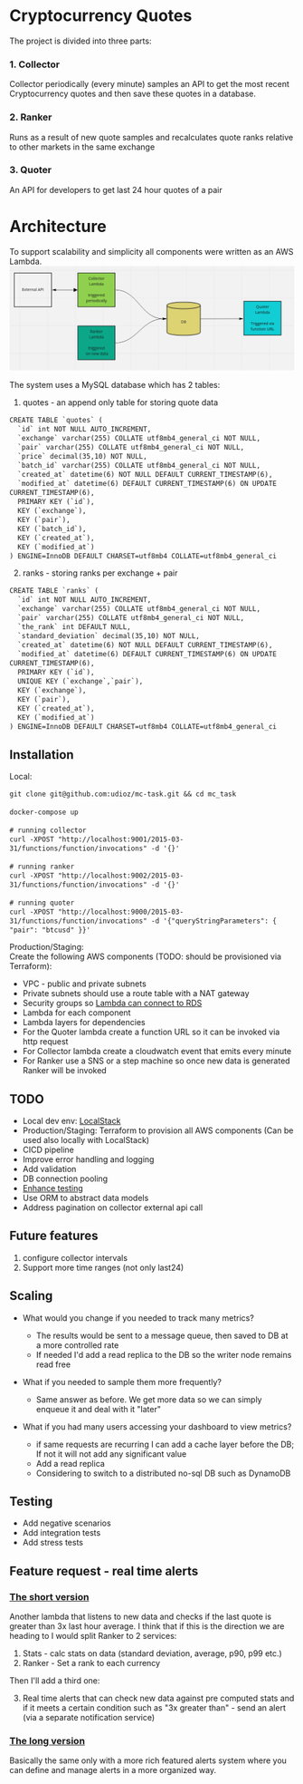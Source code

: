 # Cryptocurrency Quotes

The project is divided into three parts: 
### 1. Collector
Collector periodically (every minute) samples an API to get the most recent Cryptocurrency quotes and then save these quotes in a database.

### 2. Ranker
Runs as a result of new quote samples and recalculates quote ranks relative to other markets in the same exchange

### 3. Quoter
An API for developers to get last 24 hour quotes of a pair

# Architecture
To support scalability and simplicity all components were written as an AWS Lambda.
![Arc](MC.jpg)

The system uses a MySQL database which has 2 tables:
1. quotes - an append only table for storing quote data
```
CREATE TABLE `quotes` (
  `id` int NOT NULL AUTO_INCREMENT,
  `exchange` varchar(255) COLLATE utf8mb4_general_ci NOT NULL,
  `pair` varchar(255) COLLATE utf8mb4_general_ci NOT NULL,
  `price` decimal(35,10) NOT NULL,
  `batch_id` varchar(255) COLLATE utf8mb4_general_ci NOT NULL,
  `created_at` datetime(6) NOT NULL DEFAULT CURRENT_TIMESTAMP(6),
  `modified_at` datetime(6) DEFAULT CURRENT_TIMESTAMP(6) ON UPDATE CURRENT_TIMESTAMP(6),
  PRIMARY KEY (`id`),
  KEY (`exchange`),
  KEY (`pair`),
  KEY (`batch_id`),
  KEY (`created_at`),
  KEY (`modified_at`)
) ENGINE=InnoDB DEFAULT CHARSET=utf8mb4 COLLATE=utf8mb4_general_ci
```
2. ranks - storing ranks per exchange + pair
```
CREATE TABLE `ranks` (
  `id` int NOT NULL AUTO_INCREMENT,
  `exchange` varchar(255) COLLATE utf8mb4_general_ci NOT NULL,
  `pair` varchar(255) COLLATE utf8mb4_general_ci NOT NULL,
  `the_rank` int DEFAULT NULL,
  `standard_deviation` decimal(35,10) NOT NULL,
  `created_at` datetime(6) NOT NULL DEFAULT CURRENT_TIMESTAMP(6),
  `modified_at` datetime(6) DEFAULT CURRENT_TIMESTAMP(6) ON UPDATE CURRENT_TIMESTAMP(6),
  PRIMARY KEY (`id`),
  UNIQUE KEY (`exchange`,`pair`),
  KEY (`exchange`),
  KEY (`pair`),
  KEY (`created_at`),
  KEY (`modified_at`)
) ENGINE=InnoDB DEFAULT CHARSET=utf8mb4 COLLATE=utf8mb4_general_ci
```

## Installation
Local:<br/>
```
git clone git@github.com:udioz/mc-task.git && cd mc_task

docker-compose up

# running collector
curl -XPOST "http://localhost:9001/2015-03-31/functions/function/invocations" -d '{}'

# running ranker
curl -XPOST "http://localhost:9002/2015-03-31/functions/function/invocations" -d '{}'

# running quoter
curl -XPOST "http://localhost:9000/2015-03-31/functions/function/invocations" -d '{"queryStringParameters": { "pair": "btcusd" }}'
```
Production/Staging:<br/>
Create the following AWS components (TODO: should be provisioned via Terraform):
- VPC - public and private subnets
- Private subnets should use a route table with a NAT gateway
- Security groups so [Lambda can connect to RDS](https://aws.amazon.com/premiumsupport/knowledge-center/connect-lambda-to-an-rds-instance/)
- Lambda for each component
- Lambda layers for dependencies
- For the Quoter lambda create a function URL so it can be invoked via http request
- For Collector lambda create a cloudwatch event that emits every minute
- For Ranker use a SNS or a step machine so once new data is generated Ranker will be invoked

## TODO
- Local dev env: [LocalStack](https://localstack.cloud/)
- Production/Staging: Terraform to provision all AWS components (Can be used also locally with LocalStack)
- CICD pipeline
- Improve error handling and logging
- Add validation
- DB connection pooling
- [Enhance testing](#testing)
- Use ORM to abstract data models
- Address pagination on collector external api call

## Future features
1. configure collector intervals
2. Support more time ranges (not only last24)

## Scaling
- What would you change if you needed to track many metrics?
    * The results would be sent to a message queue, then saved to DB at a more controlled rate 
    * If needed I'd add a read replica to the DB so the writer node remains read free

- What if you needed to sample them more frequently?
    * Same answer as before. We get more data so we can simply enqueue it and deal with it "later"
    
- What if you had many users accessing your dashboard to view metrics?
    * if same requests are recurring I can add a cache layer before the DB; If not it will not add any significant value
    * Add a read replica
    * Considering to switch to a distributed no-sql DB such as DynamoDB

## Testing
- Add negative scenarios
- Add integration tests
- Add stress tests

##  Feature request - real time alerts
### <u>The short version</u>
Another lambda that listens to new data and checks if the last quote is greater than 3x last hour average.
I think that if this is the direction we are heading to I would split Ranker to 2 services:
1. Stats - calc stats on data (standard deviation, average, p90, p99 etc.)
2. Ranker - Set a rank to each currency

Then I'll add a third one:

3. Real time alerts that can check new data against pre computed stats and if it meets a certain condition such as "3x greater than" - send an alert (via a separate notification service)

### <u>The long version</u>
Basically the same only with a more rich featured alerts system where you can define and manage alerts in a more organized way.
